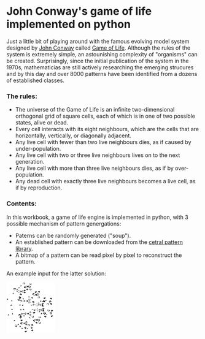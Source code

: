 # John Conway's game of life implemented on python

Just a little bit of playing around with the famous evolving model system designed by [John Conway](https://en.wikipedia.org/wiki/John_Horton_Conway) called [Game of Life](https://en.wikipedia.org/wiki/Conway%27s_Game_of_Life). Although the rules of the system is extremely simple, an astounishing complexity of "organisms" can be created. Surprisingly, since the initial publication of the system in the 1970s, mathematicias are still actively researching the emerging strucures and by this day and over 8000 patterns have been identified from a dozens of established classes.

### The rules:

* The universe of the Game of Life is an infinite two-dimensional orthogonal grid of square cells, each of which is in one of two possible states, alive or dead.
* Every cell interacts with its eight neighbours, which are the cells that are horizontally, vertically, or diagonally adjacent.
* Any live cell with fewer than two live neighbours dies, as if caused by under-population.
* Any live cell with two or three live neighbours lives on to the next generation.
* Any live cell with more than three live neighbours dies, as if by over-population.
* Any dead cell with exactly three live neighbours becomes a live cell, as if by reproduction.

### Contents:

In this workbook, a game of life engine is implemented in python, with 3 possible mechanism of pattern genergations:
* Paterns can be randomly generated ("soup").
* An established pattern can be downloaded from the [cetral pattern library](http://www.conwaylife.com/wiki/Category:Patterns).
* A bitmap of a pattern can be read pixel by pixel to reconstruct the pattern.

An example input for the latter solution:

![GOL input bimap](https://raw.githubusercontent.com/DSuveges/GameOfLife/master/Breeder_wiki.png)